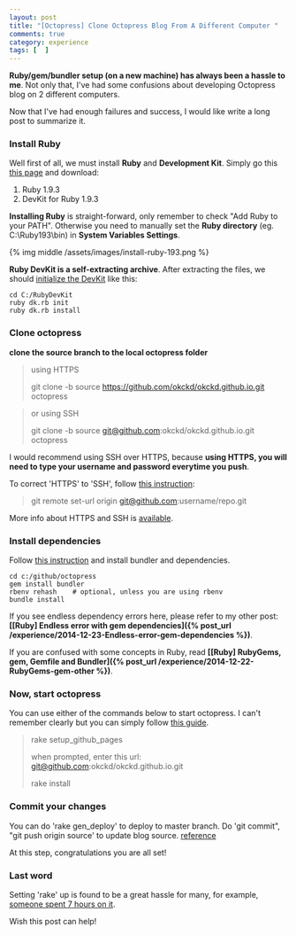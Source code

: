 ```yaml
---
layout: post
title: "[Octopress] Clone Octopress Blog From A Different Computer "
comments: true
category: experience
tags: [  ]
---
```


__Ruby/gem/bundler setup (on a new machine) has always been a hassle to me__. Not only that, I've had some confusions about developing Octopress blog on 2 different computers. 

Now that I've had enough failures and success, I would like write a long post to summarize it. 

### Install Ruby

Well first of all, we must install __Ruby__ and __Development Kit__. Simply go this [this page](http://rubyinstaller.org/downloads/) and download: 

1. Ruby 1.9.3
1. DevKit for Ruby 1.9.3

__Installing Ruby__ is straight-forward, only remember to check "Add Ruby to your PATH". Otherwise you need to manually set the __Ruby directory__ (eg. C:\Ruby193\bin) in __System Variables Settings__. 

{% img middle /assets/images/install-ruby-193.png %}

__Ruby DevKit is a self-extracting archive__. After extracting the files, we should [initialize the DevKit](http://jekyll-windows.juthilo.com/1-ruby-and-devkit/) like this: 

    cd C:/RubyDevKit
    ruby dk.rb init
    ruby dk.rb install

### Clone octopress 

__clone the source branch to the local octopress folder__

> using HTTPS
>
> git clone -b source https://github.com/okckd/okckd.github.io.git octopress

> or using SSH
>
> git clone -b source git@github.com:okckd/okckd.github.io.git octopress

I would recommend using SSH over HTTPS, because __using HTTPS, you will need to type your username and password everytime you push__. 

To correct 'HTTPS' to 'SSH', follow [this instruction](http://stackoverflow.com/a/6565661): 

> git remote set-url origin git@github.com:username/repo.git

More info about HTTPS and SSH is [available](https://help.github.com/articles/which-remote-url-should-i-use/). 

### Install dependencies

Follow [this instruction](http://www.techelex.org/setup-octopress-windows7/) and install bundler and dependencies. 

    cd c:/github/octopress
    gem install bundler
    rbenv rehash    # optional, unless you are using rbenv
    bundle install

If you see endless dependency errors here, please refer to my other post: __[[Ruby] Endless error with gem dependencies]({% post_url /experience/2014-12-23-Endless-error-gem-dependencies %})__. 

If you are confused with some concepts in Ruby, read __[[Ruby] RubyGems, gem, Gemfile and Bundler]({% post_url /experience/2014-12-22-RubyGems-gem-other %})__. 

### Now, start octopress

You can use either of the commands below to start octopress. I can't remember clearly but you can simply follow [this guide](http://octopress.org/docs/setup/).

> rake setup_github_pages
>
> when prompted, enter this url: git@github.com:okckd/okckd.github.io.git
>
> rake install

### Commit your changes

You can do 'rake gen_deploy' to deploy to master branch. Do 'git commit", "git push origin source' to update blog source. [reference](http://blog.zerosharp.com/clone-your-octopress-to-blog-from-two-places/)

At this step, congratulations you are all set! 

### Last word

Setting 'rake' up is found to be a great hassle for many, for example, [someone spent 7 hours on it](http://hamaluik.com/posts/switching-to-octopress/). 

Wish this post can help! 
